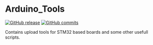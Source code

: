 # Arduino_Tools
[![GitHub release](https://img.shields.io/github/release/stm32duino/Arduino_Tools.svg)](https://github.com/stm32duino/Arduino_Tools/releases/latest)
[![GitHub commits](https://img.shields.io/github/commits-since/stm32duino/Arduino_Tools/2.2.0.svg)](https://github.com/stm32duino/Arduino_Tools/compare/2.2.0...master)

Contains upload tools for STM32 based boards and some other usefull scripts.
